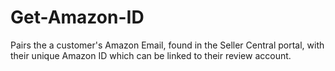 # Get-Amazon-ID
Pairs the a customer's Amazon Email, found in the Seller Central portal, with their unique Amazon ID which can be linked to their review account. 
